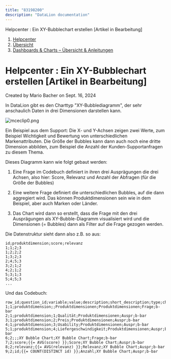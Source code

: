 ```yaml
---
title: "83198200"
description: "DataLion documentation"
---
```


Helpcenter : Ein XY-Bubblechart erstellen \[Artikel in Bearbeitung\]  

1.  [Helpcenter](index.html)
2.  [Übersicht](2982609.html)
3.  [Dashboards & Charts – Übersicht & Anleitungen](3539109.html)

# Helpcenter : Ein XY-Bubblechart erstellen \[Artikel in Bearbeitung\]

Created by Mario Bacher on Sept. 16, 2024

In DataLion gibt es den Charttyp "XY-Bubblediagramm", der sehr anschaulich Daten in drei Dimensionen darstellen kann.

![mceclip0.png](/img/83329220.png?width=760)

Ein Beispiel aus dem Support: Die X- und Y-Achsen zeigen zwei Werte, zum Beispiel Wichtigkeit und Bewertung von unterschiedlichen Markenattributen. Die Größe der Bubbles kann dann auch noch eine dritte Dimension abbilden, zum Beispiel die Anzahl der Kunden-Supportanfragen zu diesem Thema.

Dieses Diagramm kann wie folgt gebaut werden:

1.  Eine Frage im Codebuch definiert in ihren drei Ausprägungen die drei Achsen, also hier: Score, Relevanz und Anzahl der Abfragen (für die Größe der Bubbles)
    
2.  Eine weitere Frage definiert die unterschiedlichen Bubbles, auf die dann aggregiert wird. Das können Produktdimensionen sein wie in dem Beispiel, aber auch Marken oder Länder.
    
3.  Das Chart wird dann so erstellt, dass die Frage mit den drei Ausprägungen als XY-Bubble-Diagramm visualisiert wird und die Dimensionen (= Bubbles) dann als Filter auf die Frage gezogen werden.
    

Die Datenstruktur sieht dann also z.B. so aus:

```
id;produktdimension;score;relevanz
1;1;2;3
1;2;2;2
1;3;2;3
2;4;5;3
3;2;1;2
4;2;1;2
5;3;1;3
5;4;5;3
...
```

Und das Codebuch:

```
row_id;question_id;variable;value;description;short_description;type;chart_type
1;1;produktdimension;;Produktdimensionen;Produktdimensionen;Frage;b-bar
2;1;produktdimension;1;Qualität;Produktdimensionen;Auspr;b-bar
3;1;produktdimension;2;Preis;Produktdimensionen;Auspr;b-bar
4;1;produktdimension;3;Usability;Produktdimensionen;Auspr;b-bar
5;1;produktdimension;4;Liefergeschwindigkeit;Produktdimensionen;Auspr;b-bar
6;2;;;XY Bubble Chart;XY Bubble Chart;Frage;b-bar
7;2;score;{{= AVG(score) }};Score;XY Bubble Chart;Auspr;b-bar
8;2;relevanz;{{= AVG(relevanz) }};Relevanz;XY Bubble Chart;Auspr;b-bar
9;2;id;{{= COUNT(DISTINCT id) }};Anzahl;XY Bubble Chart;Auspr;b-bar
```